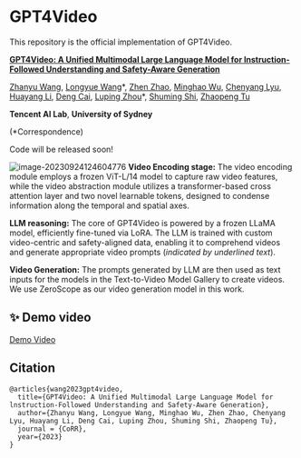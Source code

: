 # GPT4Video

This repository is the official implementation of GPT4Video.

**[GPT4Video: A Unified Multimodal Large Language Model for lnstruction-Followed Understanding and Safety-Aware Generation](https://arxiv.org/abs/2309.14494)**

[Zhanyu Wang](https://wang-zhanyu.github.io/), [Longyue Wang](http://www.longyuewang.com/)\*, [Zhen Zhao](http://zhaozhen.me/), [Minghao Wu](https://minghao-wu.github.io/), [Chenyang Lyu](https://lyuchenyang.github.io/), [Huayang Li](https://sites.google.com/view/huayangli), [Deng Cai](https://jcyk.github.io/), [Luping Zhou](https://sites.google.com/view/lupingzhou)\*, [Shuming Shi](https://shumingshi.github.io/), [Zhaopeng Tu](http://www.zptu.net/)

**Tencent AI Lab**, **University of Sydney** 

(\*Correspondence)

Code will be released soon!

![image-20230924124604776](__assets__/framework.png)
**Video Encoding stage:** The video encoding module employs a frozen ViT-L/14 model to capture raw video features, while the video abstraction module utilizes a transformer-based cross attention layer and two novel learnable tokens, designed to condense information along the temporal and spatial axes.

**LLM reasoning:** The core of GPT4Video is powered by a frozen LLaMA model, efficiently fine-tuned via LoRA. The LLM is trained with custom video-centric and safety-aligned data, enabling it to comprehend videos and generate appropriate video prompts (_indicated by underlined text_).

**Video Generation:** The prompts generated by LLM are then used as text inputs for the models in the Text-to-Video Model Gallery to create videos. We use ZeroScope as our video generation model in this work.


## ✨ Demo video
[Demo Video](https://github.com/gpt4video/GPT4Video/assets/151513068/739b05f4-a945-4519-9cae-83e1d35c7a1e)


## Citation

```
@articles{wang2023gpt4video,
  title={GPT4Video: A Unified Multimodal Large Language Model for lnstruction-Followed Understanding and Safety-Aware Generation},
  author={Zhanyu Wang, Longyue Wang, Minghao Wu, Zhen Zhao, Chenyang Lyu, Huayang Li, Deng Cai, Luping Zhou, Shuming Shi, Zhaopeng Tu},
  journal = {CoRR},
  year={2023}
}
```
